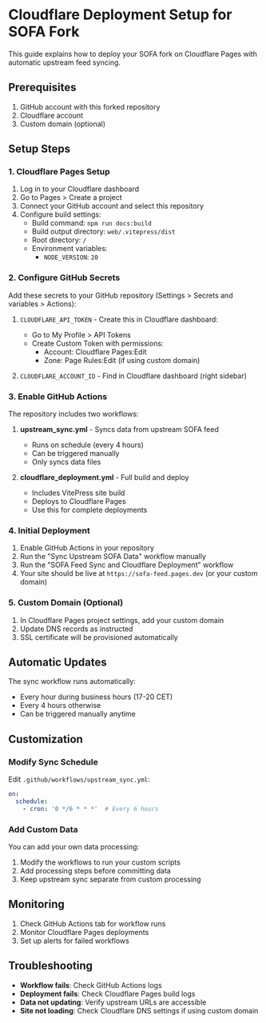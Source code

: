 # Cloudflare Deployment Setup for SOFA Fork

This guide explains how to deploy your SOFA fork on Cloudflare Pages with automatic upstream feed syncing.

## Prerequisites

1. GitHub account with this forked repository
2. Cloudflare account
3. Custom domain (optional)

## Setup Steps

### 1. Cloudflare Pages Setup

1. Log in to your Cloudflare dashboard
2. Go to Pages > Create a project
3. Connect your GitHub account and select this repository
4. Configure build settings:
   - Build command: `npm run docs:build`
   - Build output directory: `web/.vitepress/dist`
   - Root directory: `/`
   - Environment variables:
     - `NODE_VERSION`: `20`

### 2. Configure GitHub Secrets

Add these secrets to your GitHub repository (Settings > Secrets and variables > Actions):

1. `CLOUDFLARE_API_TOKEN` - Create this in Cloudflare dashboard:
   - Go to My Profile > API Tokens
   - Create Custom Token with permissions:
     - Account: Cloudflare Pages:Edit
     - Zone: Page Rules:Edit (if using custom domain)

2. `CLOUDFLARE_ACCOUNT_ID` - Find in Cloudflare dashboard (right sidebar)

### 3. Enable GitHub Actions

The repository includes two workflows:

1. **upstream_sync.yml** - Syncs data from upstream SOFA feed
   - Runs on schedule (every 4 hours)
   - Can be triggered manually
   - Only syncs data files

2. **cloudflare_deployment.yml** - Full build and deploy
   - Includes VitePress site build
   - Deploys to Cloudflare Pages
   - Use this for complete deployments

### 4. Initial Deployment

1. Enable GitHub Actions in your repository
2. Run the "Sync Upstream SOFA Data" workflow manually
3. Run the "SOFA Feed Sync and Cloudflare Deployment" workflow
4. Your site should be live at `https://sofa-feed.pages.dev` (or your custom domain)

### 5. Custom Domain (Optional)

1. In Cloudflare Pages project settings, add your custom domain
2. Update DNS records as instructed
3. SSL certificate will be provisioned automatically

## Automatic Updates

The sync workflow runs automatically:
- Every hour during business hours (17-20 CET)
- Every 4 hours otherwise
- Can be triggered manually anytime

## Customization

### Modify Sync Schedule

Edit `.github/workflows/upstream_sync.yml`:
```yaml
on:
  schedule:
    - cron: '0 */6 * * *'  # Every 6 hours
```

### Add Custom Data

You can add your own data processing:
1. Modify the workflows to run your custom scripts
2. Add processing steps before committing data
3. Keep upstream sync separate from custom processing

## Monitoring

1. Check GitHub Actions tab for workflow runs
2. Monitor Cloudflare Pages deployments
3. Set up alerts for failed workflows

## Troubleshooting

- **Workflow fails**: Check GitHub Actions logs
- **Deployment fails**: Check Cloudflare Pages build logs
- **Data not updating**: Verify upstream URLs are accessible
- **Site not loading**: Check Cloudflare DNS settings if using custom domain